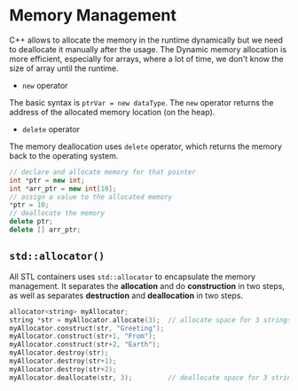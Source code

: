 # Memory Management

C++ allows to allocate the memory in the runtime dynamically but we need to deallocate it manually after the usage. The Dynamic memory allocation is more efficient, especially for arrays, where a lot of time, we don't know the size of array until the runtime.

* `new` operator

The basic syntax is `ptrVar = new dataType`. The `new` operator returns the address of the allocated memory location (on the heap).

* `delete` operator

The memory deallocation uses `delete` operator, which returns the memory back to the operating system.

```c++
// declare and allocate memory for that pointer
int *ptr = new int;
int *arr_ptr = new int[10];
// assign a value to the allocated memory
*ptr = 10;
// deallocate the memory
delete ptr;
delete [] arr_ptr;
```

## `std::allocator()`

All STL containers uses `std::allocator` to encapsulate the memory management. It separates the **allocation** and do **construction** in two steps, as well as separates **destruction** and **deallocation** in two steps.

```c++
allocator<string> myAllocator;
string *str = myAllocator.allocate(3);  // allocate space for 3 strings
myAllocator.construct(str, "Greeting");
myAllocator.construct(str+1, "From");
myAllocator.construct(str+2, "Earth");
myAllocator.destroy(str);
myAllocator.destroy(str+1);
myAllocator.destroy(str+2);
myAllocator.deallocate(str, 3);         // deallocate space for 3 strings
```